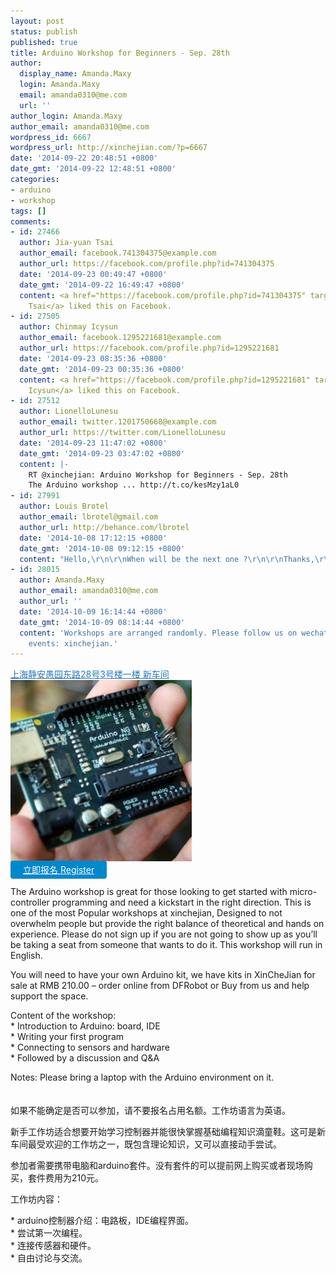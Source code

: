 ```yaml
---
layout: post
status: publish
published: true
title: Arduino Workshop for Beginners - Sep. 28th
author:
  display_name: Amanda.Maxy
  login: Amanda.Maxy
  email: amanda0310@me.com
  url: ''
author_login: Amanda.Maxy
author_email: amanda0310@me.com
wordpress_id: 6667
wordpress_url: http://xinchejian.com/?p=6667
date: '2014-09-22 20:48:51 +0800'
date_gmt: '2014-09-22 12:48:51 +0800'
categories:
- arduino
- workshop
tags: []
comments:
- id: 27466
  author: Jia-yuan Tsai
  author_email: facebook.741304375@example.com
  author_url: https://facebook.com/profile.php?id=741304375
  date: '2014-09-23 00:49:47 +0800'
  date_gmt: '2014-09-22 16:49:47 +0800'
  content: <a href="https://facebook.com/profile.php?id=741304375" target="_blank">Jia-yuan
    Tsai</a> liked this on Facebook.
- id: 27505
  author: Chinmay Icysun
  author_email: facebook.1295221681@example.com
  author_url: https://facebook.com/profile.php?id=1295221681
  date: '2014-09-23 08:35:36 +0800'
  date_gmt: '2014-09-23 00:35:36 +0800'
  content: <a href="https://facebook.com/profile.php?id=1295221681" target="_blank">Chinmay
    Icysun</a> liked this on Facebook.
- id: 27512
  author: LionelloLunesu
  author_email: twitter.1201750668@example.com
  author_url: https://twitter.com/LionelloLunesu
  date: '2014-09-23 11:47:02 +0800'
  date_gmt: '2014-09-23 03:47:02 +0800'
  content: |-
    RT @xinchejian: Arduino Workshop for Beginners - Sep. 28th
    The Arduino workshop ... http://t.co/kesMzy1aL0
- id: 27991
  author: Louis Brotel
  author_email: lbrotel@gmail.com
  author_url: http://behance.com/lbrotel
  date: '2014-10-08 17:12:15 +0800'
  date_gmt: '2014-10-08 09:12:15 +0800'
  content: "Hello,\r\n\r\nWhen will be the next one ?\r\n\r\nThanks,\r\n\r\nLouis"
- id: 28015
  author: Amanda.Maxy
  author_email: amanda0310@me.com
  author_url: ''
  date: '2014-10-09 16:14:44 +0800'
  date_gmt: '2014-10-09 08:14:44 +0800'
  content: 'Workshops are arranged randomly. Please follow us on wechat to see upcoming
    events: xinchejian.'
---
```

<p><a style="color: #2578bf;" href="http://xinchejian.huodongxing.com/event/map/5244063275800" target="_blank">上海静安愚园东路28号3号楼一楼 新车间</a><br />
<a href="/uploads/2013/11/arduino.jpg"><img src="/uploads/2013/11/arduino-290x290.jpg" alt="arduino" width="290" height="290" class="aligncenter size-thumbnail wp-image-6070" /></a><br />
<a style="background-color:#0088CC;color:white;border-radius:4px;cursor:pointer;font-size:14px;padding:6px 20px;" href="http://www.huodongxing.com/event/6248523679100" target="_blank" title="立即报名">立即报名 Register</a><br />
<!--:en--><br />
The Arduino workshop is great for those looking to get started with micro-controller programming and need a kickstart in the right direction. This is one of the most Popular workshops at xinchejian, Designed to not overwhelm people but provide the right balance of theoretical and hands on experience. Please do not sign up if you are not going to show up as you&rsquo;ll be taking a seat from someone that wants to do it. This workshop will run in English.</p>
<p>You will need to have your own Arduino kit, we have kits in XinCheJian for sale at RMB 210.00 &ndash; order online from DFRobot or Buy from us and help support the space.</p>
<p>Content of the workshop:<br />
* Introduction to Arduino: board, IDE<br />
* Writing your first program<br />
* Connecting to sensors and hardware<br />
* Followed by a discussion and Q&A</p>
<p>Notes: Please bring a laptop with the Arduino environment on it.<br />
<!--:--><br />
<!--:zh--><br />
如果不能确定是否可以参加，请不要报名占用名额。工作坊语言为英语。</p>
<p>新手工作坊适合想要开始学习控制器并能很快掌握基础编程知识滴童鞋。这可是新车间最受欢迎的工作坊之一，既包含理论知识，又可以直接动手尝试。</p>
<p>参加者需要携带电脑和arduino套件。没有套件的可以提前网上购买或者现场购买，套件费用为210元。</p>
<p>工作坊内容：</p>
<p>* arduino控制器介绍：电路板，IDE编程界面。<br />
* 尝试第一次编程。<br />
* 连接传感器和硬件。<br />
* 自由讨论与交流。<br />
<!--:--></p>
